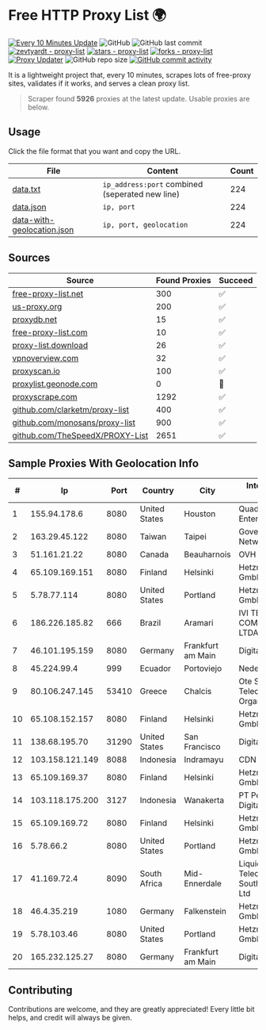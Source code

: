 
# Free HTTP Proxy List 🌍

[![Every 10 Minutes Update](https://github.com/mertguvencli/http-proxy-list/actions/workflows/main.yml/badge.svg?branch=main)](https://github.com/mertguvencli/http-proxy-list/actions/workflows/main.yml)
![GitHub](https://img.shields.io/github/license/mertguvencli/http-proxy-list)
![GitHub last commit](https://img.shields.io/github/last-commit/mertguvencli/http-proxy-list)
[![zevtyardt - proxy-list](https://img.shields.io/static/v1?label=zevtyardt&message=proxy-list&color=blue&logo=github)](https://github.com/zevtyardt/proxy-list "Go to GitHub repo")
[![stars - proxy-list](https://img.shields.io/github/stars/zevtyardt/proxy-list?style=social)](https://github.com/zevtyardt/proxy-list)
[![forks - proxy-list](https://img.shields.io/github/forks/zevtyardt/proxy-list?style=social)](https://github.com/zevtyardt/proxy-list)
[![Proxy Updater](https://github.com/zevtyardt/proxy-list/workflows/Proxy%20Updater/badge.svg)](https://github.com/zevtyardt/proxy-list/actions?query=workflow:"Proxy+Updater")
![GitHub repo size](https://img.shields.io/github/repo-size/zevtyardt/proxy-list)
[![GitHub commit activity](https://img.shields.io/github/commit-activity/m/zevtyardt/proxy-list?logo=commits)](https://github.com/zevtyardt/proxy-list/commits/main)

It is a lightweight project that, every 10 minutes, scrapes lots of free-proxy sites, validates if it works, and serves a clean proxy list.

> Scraper found **5926** proxies at the latest update. Usable proxies are below.

## Usage

Click the file format that you want and copy the URL.

|File|Content|Count|
|----|-------|-----|
|[data.txt](https://raw.githubusercontent.com/mertguvencli/http-proxy-list/main/proxy-list/data.txt)|`ip_address:port` combined (seperated new line)|224|
|[data.json](https://raw.githubusercontent.com/mertguvencli/http-proxy-list/main/proxy-list/data.json)|`ip, port`|224|
|[data-with-geolocation.json](https://raw.githubusercontent.com/mertguvencli/http-proxy-list/main/proxy-list/data-with-geolocation.json)|`ip, port, geolocation`|224|

## Sources

|Source|Found Proxies|Succeed|
|------|-------------|-------|
|[free-proxy-list.net](https://free-proxy-list.net)|300|✅|
|[us-proxy.org](https://www.us-proxy.org)|200|✅|
|[proxydb.net](http://proxydb.net)|15|✅|
|[free-proxy-list.com](https://free-proxy-list.com/?page=&port=&type%5B%5D=http&type%5B%5D=https&up_time=0&search=Search)|10|✅|
|[proxy-list.download](https://www.proxy-list.download/HTTP)|26|✅|
|[vpnoverview.com](https://vpnoverview.com/privacy/anonymous-browsing/free-proxy-servers)|32|✅|
|[proxyscan.io](https://www.proxyscan.io)|100|✅|
|[proxylist.geonode.com](https://proxylist.geonode.com/api/proxy-list?limit=300&page=1&sort_by=lastChecked&sort_type=desc&protocols=http,https)|0|🚫|
|[proxyscrape.com](https://api.proxyscrape.com/v2/?request=displayproxies&protocol=http&timeout=10000&country=all&ssl=all&anonymity=all)|1292|✅|
|[github.com/clarketm/proxy-list](https://raw.githubusercontent.com/clarketm/proxy-list/master/proxy-list-raw.txt)|400|✅|
|[github.com/monosans/proxy-list](https://raw.githubusercontent.com/monosans/proxy-list/main/proxies/http.txt)|900|✅|
|[github.com/TheSpeedX/PROXY-List](https://raw.githubusercontent.com/TheSpeedX/PROXY-List/master/http.txt)|2651|✅|


## Sample Proxies With Geolocation Info

|#|Ip|Port|Country|City|Internet Service Provider|
|-|--|----|-------|----|-------------------------|
|1|155.94.178.6|8080|United States|Houston|QuadraNet Enterprises LLC|
|2|163.29.45.122|8080|Taiwan|Taipei|Government Service Network|
|3|51.161.21.22|8080|Canada|Beauharnois|OVH SAS|
|4|65.109.169.151|8080|Finland|Helsinki|Hetzner Online GmbH|
|5|5.78.77.114|8080|United States|Portland|Hetzner Online GmbH|
|6|186.226.185.82|666|Brazil|Aramari|IVI TECNOLOGIA E COMUNICAÇÃO LTDA|
|7|46.101.195.159|8080|Germany|Frankfurt am Main|DigitalOcean, LLC|
|8|45.224.99.4|999|Ecuador|Portoviejo|Nedetel S.A.|
|9|80.106.247.145|53410|Greece|Chalcis|Ote SA (Hellenic Telecommunications Organisation)|
|10|65.108.152.157|8080|Finland|Helsinki|Hetzner Online GmbH|
|11|138.68.195.70|31290|United States|San Francisco|DigitalOcean, LLC|
|12|103.158.121.149|8088|Indonesia|Indramayu|CDN|
|13|65.109.169.37|8080|Finland|Helsinki|Hetzner Online GmbH|
|14|103.118.175.200|3127|Indonesia|Wanakerta|PT Pedjoeang Digital Networks|
|15|65.109.169.72|8080|Finland|Helsinki|Hetzner Online GmbH|
|16|5.78.66.2|8080|United States|Portland|Hetzner Online GmbH|
|17|41.169.72.4|8090|South Africa|Mid-Ennerdale|Liquid Telecommunications South Africa (Pty) Ltd|
|18|46.4.35.219|1080|Germany|Falkenstein|Hetzner Online GmbH|
|19|5.78.103.46|8080|United States|Portland|Hetzner Online GmbH|
|20|165.232.125.27|8080|Germany|Frankfurt am Main|DigitalOcean, LLC|



## Contributing

Contributions are welcome, and they are greatly appreciated! Every
little bit helps, and credit will always be given.

